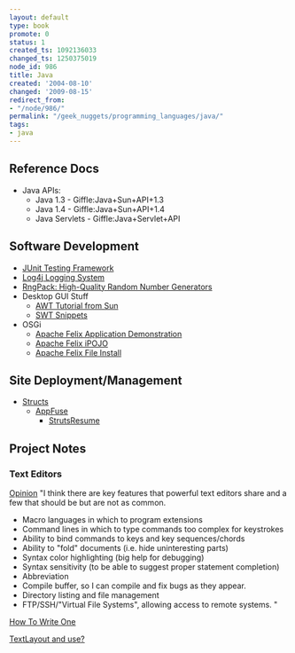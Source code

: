 ```yaml
---
layout: default
type: book
promote: 0
status: 1
created_ts: 1092136033
changed_ts: 1250375019
node_id: 986
title: Java
created: '2004-08-10'
changed: '2009-08-15'
redirect_from:
- "/node/986/"
permalink: "/geek_nuggets/programming_languages/java/"
tags:
- java
---
```

## Reference Docs
* Java APIs:
    * Java 1.3 - Giffle:Java+Sun+API+1.3
    * Java 1.4 - Giffle:Java+Sun+API+1.4
    * Java Servlets - Giffle:Java+Servlet+API

## Software Development
* [JUnit Testing Framework](http://www.junit.org/)
* [Log4j Logging System](http://jakarta.apache.org/log4j/)
* [RngPack: High-Quality Random Number Generators](http://www.honeylocust.com/RngPack/)
* Desktop GUI Stuff
    * [AWT Tutorial from Sun](http://java.sun.com/developer/onlineTraining/awt/)
    * [SWT Snippets](http://www.eclipse.org/swt/snippets/)
* OSGi
    * [Apache Felix Application Demonstration](http://cwiki.apache.org/confluence/display/FELIX/Apache+Felix+Application+Demonstration)
    * [Apache Felix iPOJO](http://cwiki.apache.org/confluence/display/FELIX/Apache+Felix+iPOJO)
    * [Apache Felix File Install](http://cwiki.apache.org/confluence/display/FELIX/Apache+Felix+File+Install)

## Site Deployment/Management
* [Structs](http://jakarta.apache.org/struts/)
    * [AppFuse](http://raibledesigns.com/wiki/Wiki.jsp?page=AppFuse)
        * [StrutsResume](http://raibledesigns.com/wiki/Wiki.jsp?page=StrutsResume)

## Project Notes

### Text Editors
[Opinion](http://ronperrella.com/)
"I think there are key features that powerful text editors share and a few that should be but are not as common. 
* Macro languages in which to program extensions 
* Command lines in which to type commands too complex for keystrokes 
* Ability to bind commands to keys and key sequences/chords 
* Ability to "fold" documents (i.e. hide uninteresting parts) 
* Syntax color highlighting (big help for debugging) 
* Syntax sensitivity (to be able to suggest proper statement completion) 
* Abbreviation 
* Compile buffer, so I can compile and fix bugs as they appear. 
* Directory listing and file management 
* FTP/SSH/"Virtual File Systems", allowing access to remote systems. "

[How To Write One](http://www.finseth.com/~fin/craft/index.html)

[TextLayout and use?](http://java.sun.com/j2se/1.4.2/docs/api/java/awt/font/TextLayout.html)

